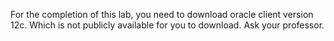 For the completion of this lab, you need to download oracle client version 12c. Which is not publicly available for you to download. Ask your professor.
